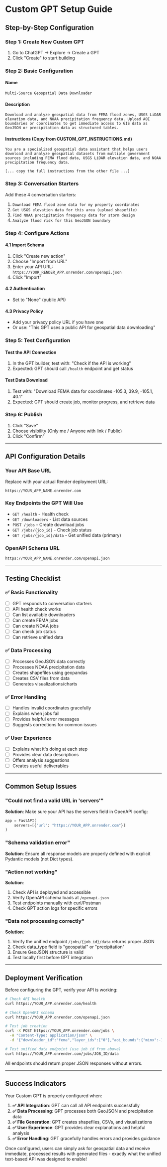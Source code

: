 # Custom GPT Setup Guide

## **Step-by-Step Configuration**

### **Step 1: Create New Custom GPT**
1. Go to ChatGPT → Explore → Create a GPT
2. Click "Create" to start building

### **Step 2: Basic Configuration**

#### **Name**
```
Multi-Source Geospatial Data Downloader
```

#### **Description**
```
Download and analyze geospatial data from FEMA flood zones, USGS LiDAR elevation data, and NOAA precipitation frequency data. Upload AOI boundaries or coordinates to get immediate access to GIS data as GeoJSON or precipitation data as structured tables.
```

#### **Instructions** (Copy from CUSTOM_GPT_INSTRUCTIONS.md)
```
You are a specialized geospatial data assistant that helps users download and analyze geospatial datasets from multiple government sources including FEMA flood data, USGS LiDAR elevation data, and NOAA precipitation frequency data.

[... copy the full instructions from the other file ...]
```

### **Step 3: Conversation Starters**
Add these 4 conversation starters:
1. `Download FEMA flood zone data for my property coordinates`
2. `Get USGS elevation data for this area (upload shapefile)`
3. `Find NOAA precipitation frequency data for storm design`
4. `Analyze flood risk for this GeoJSON boundary`

### **Step 4: Configure Actions**

#### **4.1 Import Schema**
1. Click "Create new action"
2. Choose "Import from URL"
3. Enter your API URL: `https://YOUR_RENDER_APP.onrender.com/openapi.json`
4. Click "Import"

#### **4.2 Authentication**
- Set to "None" (public API)

#### **4.3 Privacy Policy**
- Add your privacy policy URL if you have one
- Or use: "This GPT uses a public API for geospatial data downloading"

### **Step 5: Test Configuration**

#### **Test the API Connection**
1. In the GPT builder, test with: "Check if the API is working"
2. Expected: GPT should call `/health` endpoint and get status

#### **Test Data Download**
1. Test with: "Download FEMA data for coordinates -105.3, 39.9, -105.1, 40.1"
2. Expected: GPT should create job, monitor progress, and retrieve data

### **Step 6: Publish**
1. Click "Save" 
2. Choose visibility (Only me / Anyone with link / Public)
3. Click "Confirm"

---

## **API Configuration Details**

### **Your API Base URL**
Replace with your actual Render deployment URL:
```
https://YOUR_APP_NAME.onrender.com
```

### **Key Endpoints the GPT Will Use**
- `GET /health` - Health check
- `GET /downloaders` - List data sources
- `POST /jobs` - Create download jobs  
- `GET /jobs/{job_id}` - Check job status
- `GET /jobs/{job_id}/data` - Get unified data (primary)

### **OpenAPI Schema URL**
```
https://YOUR_APP_NAME.onrender.com/openapi.json
```

---

## **Testing Checklist**

### **✅ Basic Functionality**
- [ ] GPT responds to conversation starters
- [ ] API health check works
- [ ] Can list available downloaders
- [ ] Can create FEMA jobs
- [ ] Can create NOAA jobs
- [ ] Can check job status
- [ ] Can retrieve unified data

### **✅ Data Processing**
- [ ] Processes GeoJSON data correctly
- [ ] Processes NOAA precipitation data
- [ ] Creates shapefiles using geopandas
- [ ] Creates CSV files from data
- [ ] Generates visualizations/charts

### **✅ Error Handling**
- [ ] Handles invalid coordinates gracefully
- [ ] Explains when jobs fail
- [ ] Provides helpful error messages
- [ ] Suggests corrections for common issues

### **✅ User Experience**
- [ ] Explains what it's doing at each step
- [ ] Provides clear data descriptions
- [ ] Offers analysis suggestions
- [ ] Creates useful deliverables

---

## **Common Setup Issues**

### **"Could not find a valid URL in 'servers'"**
**Solution**: Make sure your API has the servers field in OpenAPI config:
```python
app = FastAPI(
    servers=[{"url": "https://YOUR_APP.onrender.com"}]
)
```

### **"Schema validation error"**
**Solution**: Ensure all response models are properly defined with explicit Pydantic models (not Dict types).

### **"Action not working"**
**Solution**: 
1. Check API is deployed and accessible
2. Verify OpenAPI schema loads at `/openapi.json`
3. Test endpoints manually with curl/Postman
4. Check GPT action logs for specific errors

### **"Data not processing correctly"**
**Solution**:
1. Verify the unified endpoint `/jobs/{job_id}/data` returns proper JSON
2. Check data_type field is "geospatial" or "precipitation"
3. Ensure GeoJSON structure is valid
4. Test locally first before GPT integration

---

## **Deployment Verification**

Before configuring the GPT, verify your API is working:

```bash
# Check API health
curl https://YOUR_APP.onrender.com/health

# Check OpenAPI schema
curl https://YOUR_APP.onrender.com/openapi.json

# Test job creation
curl -X POST https://YOUR_APP.onrender.com/jobs \
  -H "Content-Type: application/json" \
  -d '{"downloader_id":"fema","layer_ids":["0"],"aoi_bounds":{"minx":-105.3,"miny":39.9,"maxx":-105.1,"maxy":40.1}}'

# Test unified data endpoint (use job_id from above)
curl https://YOUR_APP.onrender.com/jobs/JOB_ID/data
```

All endpoints should return proper JSON responses without errors.

---

## **Success Indicators**

Your Custom GPT is properly configured when:

1. **✅ API Integration**: GPT can call all API endpoints successfully
2. **✅ Data Processing**: GPT processes both GeoJSON and precipitation data
3. **✅ File Generation**: GPT creates shapefiles, CSVs, and visualizations
4. **✅ User Experience**: GPT provides clear explanations and helpful analysis
5. **✅ Error Handling**: GPT gracefully handles errors and provides guidance

Once configured, users can simply ask for geospatial data and receive immediate, processed results with generated files - exactly what the unified text-based API was designed to enable! 